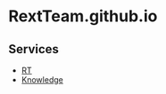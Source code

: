 # RextTeam.github.io

## Services

* [RT](https://rt.rext.dev)
* [Knowledge](https://knowledge.rext.dev)
